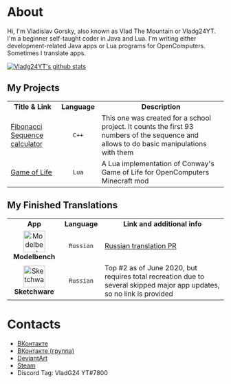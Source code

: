 # About
Hi, I'm Vladislav Gorsky, also known as Vlad The Mountain or Vladg24YT. I'm a beginner self-taught coder in Java and Lua. I'm writing either development-related Java apps or Lua programs for OpenComputers. Sometimes I translate apps.

[![Vladg24YT's github stats](https://github-readme-stats.vercel.app/api?username=Vladg24YT&include_all_commits=true&show_icons=true&theme=gruvbox)](https://github.com/anuraghazra/github-readme-stats)

<h2>My Projects</h2>
<table>
  <tr>
    <td align="center"><b>Title & Link</b></td>
    <td align="center"><b>Language</b></td>
    <td align="center"><b>Description</b></td>
  </tr>
  <tr>
    <td><a href="https://github.com/Vladg24YT/Fibonacci-Sequence-calculator">Fibonacci Sequence calculator</a></td>
    <td align="center"><code>C++</code></td>
    <td>This one was created for a school project. It counts the first 93 numbers of the sequence and allows to do basic manipulations with them</td>
  </tr>
  <tr>
    <td><a href="https://github.com/Vladg24YT/Game-Of-Life">Game of Life</a></td> 
    <td align="center"><code>Lua</code></td>
    <td>A Lua implementation of Conway's Game of Life for OpenComputers Minecraft mod</td>
</table>

<h2>My Finished Translations</h2>
<table>
  <tr>
    <td align="center"><b>App</b></td>
    <td align="center"><b>Language</b></td>
    <td align="center"><b>Link and additional info</b></td>
  </tr>
  <tr>
    <td align="center"><img alt="Modelbench" src="https://raw.githubusercontent.com/Nimikita/Modelbench/master/options/windows/icons/icon.ico" width="50" height="50"><b>Modelbench</b></td>
    <td align="center"><code>Russian</code></td>
    <td><a href="https://github.com/Nimikita/Modelbench/pull/1">Russian translation PR</a></td>
  </tr>
  <tr>
    <td align="center"><img alt="Sketchware" src="https://cs5-1.4pda.to/13741018.png" width="50" height="50"><b>Sketchware</b></td> 
    <td align="center"><code>Russian</code></td>
    <td>Top #2 as of June 2020, but requires total recreation due to several skipped major app updates, so no link is provided</td>
</table>

<h1>Contacts</h1>
<ul>
  <li><a href="https://vk.com/vladg24yt">ВКонтакте</a></li>
  <li><a href="https://vk.com/ru_vladg24y">ВКонтакте (группа)</a></li>
  <li><a href="https://www.deviantart.com/vladg24yt">DeviantArt</a></li>
  <li><a href="https://steamcommunity.com/id/vladg24yt">Steam</a></li>
  <li>Discord Tag: VladG24 YT#7800</li>
</ul>
